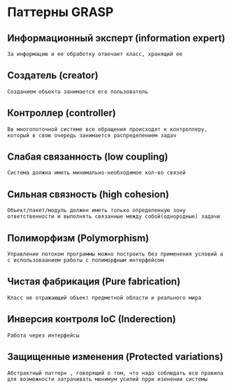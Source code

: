 # Паттерны GRASP

## Информационный эксперт (information expert)
    За информацию и ее обработку отвечает класс, хранящий ее

## Создатель (creator)
    Созданием объекта занимается его пользователь 

## Контроллер (controller)
    Вв многопоточной системе все обращения происходят к контроллеру, который в свою очередь занимается распределением задач 

## Слабая связанность (low coupling)
    Система должна иметь минимально-необходимое кол-во связей

## Сильная связность (high cohesion)
    Объект/пакет/модуль должен иметь только определенную зону ответственности и выполнять связанные между собой(однородные) задачи

## Полиморфизм (Polymorphism)
    Управление потоком программы можно построить без применения условий а с использоваанием работы с полиморфным интерфейсом 

## Чистая фабрикация (Pure fabrication)
    Класс не отражающий объект предметной области и реального мира

## Инверсия контроля  IoC (Inderection)
    Работа через интерфейсы

## Защищенные изменения (Protected variations)
    Абстрактный паттерн , говорящий о том, что надо соблюдать все правила для возможности затрачивать минимум усилий прри изенении системы